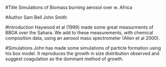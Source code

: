 #Title
Simulations of Biomass burning aerosol over w. Africa

#Author
Sam Bell
John Smith

#Introduction
Haywood et al (1999) made some great measurments of BBOA over the Sahara. We add to these measurements, with chemical composition data, using an aerosol mass spectrometer (Allen et al 2000). 

#Simulations
John has made some simulations of particle formation using his box model. It reproduces the growth in size distribution observed and suggest coagulation as the dominant method of growth.